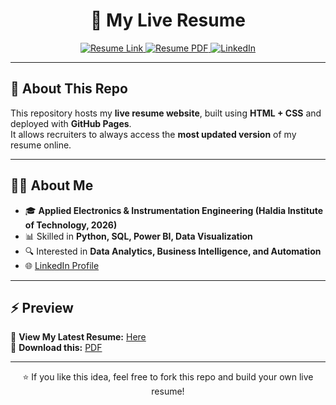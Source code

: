  <h1 align="center">💼 My Live Resume</h1>

<p align="center">
  <a href="https://ankit00u.github.io/Live-Resume/" target="_blank">
    <img src="https://img.shields.io/badge/View-Resume-blue?style=for-the-badge" alt="Resume Link"/>
  </a>
  <a href="resume.pdf" target="_blank">
    <img src="https://img.shields.io/badge/Download-PDF-green?style=for-the-badge" alt="Resume PDF"/>
  </a>
  <a href="https://www.linkedin.com/in/ankit-dey-564111366/" target="_blank">
    <img src="https://img.shields.io/badge/LinkedIn-Profile-blue?style=for-the-badge&logo=linkedin" alt="LinkedIn"/>
  </a>
</p>

---

## 📌 About This Repo
This repository hosts my **live resume website**, built using **HTML + CSS** and deployed with **GitHub Pages**.  
It allows recruiters to always access the **most updated version** of my resume online.  

---

## 👨‍💻 About Me
- 🎓 **Applied Electronics & Instrumentation Engineering (Haldia Institute of Technology, 2026)**  
- 📊 Skilled in **Python, SQL, Power BI, Data Visualization**  
- 🔍 Interested in **Data Analytics, Business Intelligence, and Automation**  
- 🌐 [LinkedIn Profile](https://www.linkedin.com/in/ankit-dey-564111366/)  

---

## ⚡ Preview
🔗 **View My Latest Resume:** [Here](https://ankit00u.github.io/Live-Resume/)  
📄 **Download this:** [PDF](resume.pdf)

---

<p align="center">⭐ If you like this idea, feel free to fork this repo and build your own live resume!</p>
